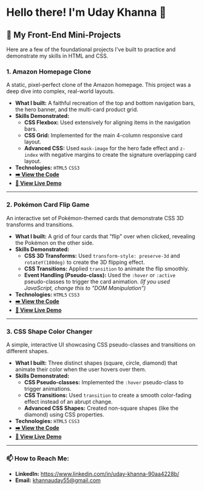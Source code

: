 # Hello there! I'm Uday Khanna 👋

## 🚀 My Front-End Mini-Projects

Here are a few of the foundational projects I've built to practice and demonstrate my skills in HTML and CSS.

### 1. Amazon Homepage Clone

A static, pixel-perfect clone of the Amazon homepage. This project was a deep dive into complex, real-world layouts.

* **What I built:** A faithful recreation of the top and bottom navigation bars, the hero banner, and the multi-card product grid.
* **Skills Demonstrated:**
    * **CSS Flexbox:** Used extensively for aligning items in the navigation bars.
    * **CSS Grid:** Implemented for the main 4-column responsive card layout.
    * **Advanced CSS:** Used `mask-image` for the hero fade effect and `z-index` with negative margins to create the signature overlapping card layout.
* **Technologies:** `HTML5` `CSS3`
* **[➡️ View the Code](https://github.com/SKEL1NJA/ecommerce-homepage-clone)**
* **[🚀 View Live Demo](https://skel1nja.github.io/ecommerce-homepage-clone/)**

---

### 2. Pokémon Card Flip Game

An interactive set of Pokémon-themed cards that demonstrate CSS 3D transforms and transitions.

* **What I built:** A grid of four cards that "flip" over when clicked, revealing the Pokémon on the other side.
* **Skills Demonstrated:**
    * **CSS 3D Transforms:** Used `transform-style: preserve-3d` and `rotateY(180deg)` to create the 3D flipping effect.
    * **CSS Transitions:** Applied `transition` to animate the flip smoothly.
    * **Event Handling (Pseudo-class):** Used the `:hover` or `:active` pseudo-classes to trigger the card animation. *(If you used JavaScript, change this to "DOM Manipulation")*
* **Technologies:** `HTML5` `CSS3`
* **[➡️ View the Code](https://github.com/SKEL1NJA/pokemon-card-game)**
* **[🚀 View Live Demo](https://skel1nja.github.io/pokemon-card-game/)**

---

### 3. CSS Shape Color Changer

A simple, interactive UI showcasing CSS pseudo-classes and transitions on different shapes.

* **What I built:** Three distinct shapes (square, circle, diamond) that animate their color when the user hovers over them.
* **Skills Demonstrated:**
    * **CSS Pseudo-classes:** Implemented the `:hover` pseudo-class to trigger animations.
    * **CSS Transitions:** Used `transition` to create a smooth color-fading effect instead of an abrupt change.
    * **Advanced CSS Shapes:** Created non-square shapes (like the diamond) using CSS properties.
* **Technologies:** `HTML5` `CSS3`
* **[➡️ View the Code](https://github.com/SKEL1NJA/css-shape-game)**
* **[🚀 View Live Demo](https://skel1nja.github.io/css-shapes-game/)**

---

### 📫 How to Reach Me:

* **LinkedIn:** https://www.linkedin.com/in/uday-khanna-90aa4228b/
* **Email:** khannauday55@gmail.com

